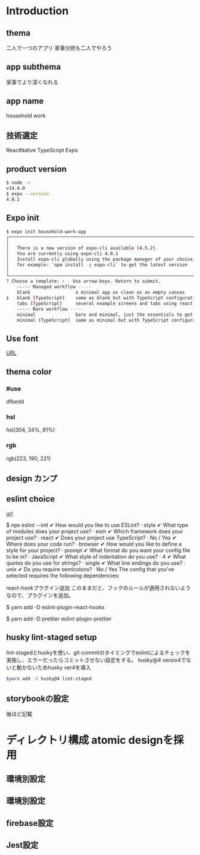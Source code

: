 # Introduction

## thema

二人で一つのアプリ
家事分担も二人でやろう

## app subthema

家事でより深くなれる

## app name

household work

## 技術選定

ReactNative
TypeScript
Expo

## product version

```bash
$ node -v
v14.4.0
$ expo --version
4.0.1
```

## Expo init

```bash
$ expo init household-work-app
┌─────────────────────────────────────────────────────────────────────────┐
│                                                                         │
│   There is a new version of expo-cli available (4.5.2).                 │
│   You are currently using expo-cli 4.0.1                                │
│   Install expo-cli globally using the package manager of your choice;   │
│   for example: `npm install -g expo-cli` to get the latest version      │
│                                                                         │
└─────────────────────────────────────────────────────────────────────────┘
? Choose a template: › - Use arrow-keys. Return to submit.
    ----- Managed workflow -----
    blank                 a minimal app as clean as an empty canvas
❯   blank (TypeScript)    same as blank but with TypeScript configuration
    tabs (TypeScript)     several example screens and tabs using react-navigation and TypeScript
    ----- Bare workflow -----
    minimal               bare and minimal, just the essentials to get you started
    minimal (TypeScript)  same as minimal but with TypeScript configuration
```

## Use font

[URL](https://fontmeme.com/ja/font-blackpink/)

## thema color

### #use

dfbedd

### hsl

hsl(304, 34%, 81%)

### rgb

rgb(223, 190, 221)

## design カンプ

## eslint choice

[url](https://zenn.dev/rikutoyamaguchi/articles/react-native-setup)

$ npx eslint --init
✔ How would you like to use ESLint? · style
✔ What type of modules does your project use? · esm
✔ Which framework does your project use? · react
✔ Does your project use TypeScript? · No / Yes
✔ Where does your code run? · browser
✔ How would you like to define a style for your project? · prompt
✔ What format do you want your config file to be in? · JavaScript
✔ What style of indentation do you use? · 4
✔ What quotes do you use for strings? · single
✔ What line endings do you use? · unix
✔ Do you require semicolons? · No / Yes
The config that you've selected requires the following dependencies:

react-hookプラグイン追加
このままだと、フックのルールが適用されないようなので、プラグインを追加。

$ yarn add -D eslint-plugin-react-hooks

$ yarn add -D prettier eslint-plugin-prettier

## husky lint-staged setup
lint-stagedとhuskyを使い、git commitのタイミングでeslintによるチェックを実施し、エラーだったらコミットさせない設定をする。
husky@4 versio4でないと動かないためhusky ver4を導入

```bash
$yarn add -D husky@4 lint-staged

```


## storybookの設定

後ほど記載

# ディレクトリ構成 atomic designを採用

## 環境別設定


## 環境別設定

## firebase設定


## Jest設定
